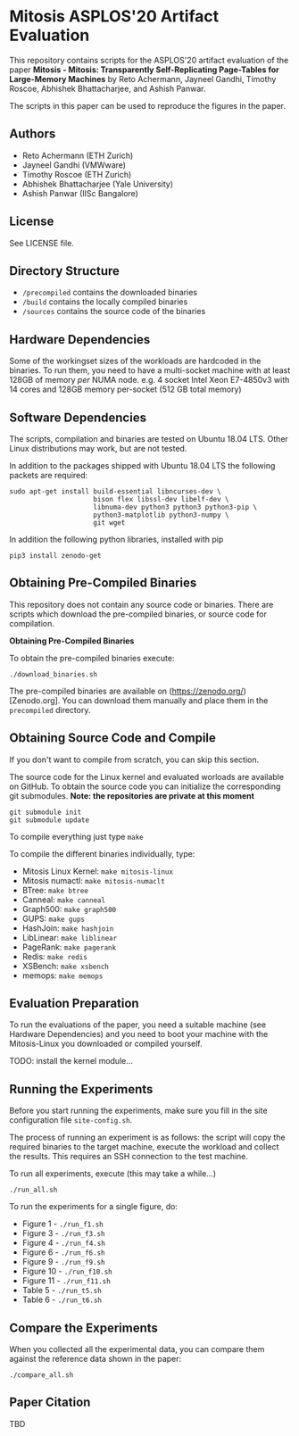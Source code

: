 Mitosis ASPLOS'20 Artifact Evaluation
=====================================

This repository contains scripts for the ASPLOS'20 artifact evaluation
of the paper **Mitosis - Mitosis: Transparently Self-Replicating Page-Tables 
for Large-Memory Machines** by Reto Achermann, Jayneel Gandhi, 
Timothy Roscoe, Abhishek Bhattacharjee, and Ashish Panwar.

The scripts in this paper can be used to reproduce the figures in the paper. 


Authors
-------
 
 * Reto Achermann (ETH Zurich)
 * Jayneel Gandhi (VMWware)
 * Timothy Roscoe (ETH Zurich)
 * Abhishek Bhattacharjee (Yale University)
 * Ashish Panwar (IISc Bangalore)


License
-------

See LICENSE file.


Directory Structure
-------------------

 * `/precompiled` contains the downloaded binaries
 * `/build` contains the locally compiled binaries
 * `/sources` contains the source code of the binaries


Hardware Dependencies
---------------------

Some of the workingset sizes of the workloads are hardcoded in the binaries.
To run them, you need to have a multi-socket machine with at least 128GB of 
memory *per* NUMA node. e.g. 4 socket Intel Xeon E7-4850v3 with 14 cores and 
128GB memory per-socket (512 GB total memory)


Software Dependencies
---------------------

The scripts, compilation and binaries are tested on Ubuntu 18.04 LTS. Other 
Linux distributions may work, but are not tested.

In addition to the packages shipped with Ubuntu 18.04 LTS the following 
packets are required:

```
sudo apt-get install build-essential libncurses-dev \
                     bison flex libssl-dev libelf-dev \
                     libnuma-dev python3 python3 python3-pip \
                     python3-matplotlib python3-numpy \
                     git wget
```                       

In addition the following python libraries, installed with pip

```
pip3 install zenodo-get

```


Obtaining Pre-Compiled Binaries
-------------------------------

This repository does not contain any source code or binaries. There are scripts
which download the pre-compiled binaries, or source code for compilation.

**Obtaining Pre-Compiled Binaries**

To obtain the pre-compiled binaries execute:

```
./download_binaries.sh
```
The pre-compiled binaries are available on (https://zenodo.org/)[Zenodo.org]. 
You can download them manually and place them in the `precompiled` directory. 


Obtaining Source Code and Compile
---------------------------------

If you don't want to compile from scratch, you can skip this section.

The source code for the Linux kernel and evaluated worloads are available on 
GitHub. To obtain the source code you can initialize the corresponding git 
submodules. **Note: the repositories are private at this moment**

```
git submodule init
git submodule update
```

To compile everything just type `make`

To compile the different binaries individually, type:

 * Mitosis Linux Kernel:  `make mitosis-linux`
 * Mitosis numactl: `make mitosis-numaclt`
 * BTree: `make btree`
 * Canneal: `make canneal`
 * Graph500: `make graph500`
 * GUPS: `make gups`
 * HashJoin: `make hashjoin`
 * LibLinear: `make liblinear`
 * PageRank: `make pagerank`
 * Redis: `make redis`
 * XSBench: `make xsbench`
 * memops: `make memops`


Evaluation Preparation
----------------------

To run the evaluations of the paper, you need a suitable machine (see Hardware 
Dependencies) and you need to boot your machine with the Mitosis-Linux you
downloaded or compiled yourself. 

TODO: install the kernel module...


Running the Experiments
-----------------------

Before you start running the experiments, make sure you fill in the site
configuration file `site-config.sh`.

The process of running an experiment is as follows: the script will copy the
required binaries to the target machine, execute the workload and collect 
the results. This requires an SSH connection to the test machine.

To run all experiments, execute (this may take a while...)

```
./run_all.sh
```

To run the experiments for a single figure, do:

 * Figure 1 - `./run_f1.sh`
 * Figure 3 - `./run_f3.sh`
 * Figure 4 - `./run_f4.sh`
 * Figure 6 - `./run_f6.sh`
 * Figure 9 - `./run_f9.sh`
 * Figure 10 - `./run_f10.sh`
 * Figure 11 - `./run_f11.sh`
 * Table 5 - `./run_t5.sh`
 * Table 6 - `./run_t6.sh`


Compare the Experiments
-----------------------

When you collected all the experimental data, you can compare them against
the reference data shown in the paper:

```
./compare_all.sh
```


Paper Citation
--------------

TBD

